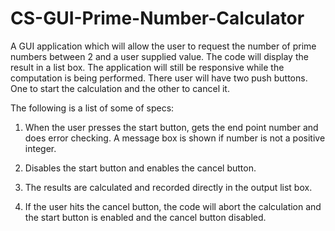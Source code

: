 # CS-GUI-Prime-Number-Calculator

A GUI application which will allow the user to request the number of prime numbers between 2 and a user supplied value.  The code will display the result in a list box.  The application will still be responsive while the computation is being performed.  There user will have two push buttons.  One to start the calculation and the other to cancel it.


The following is a list of some of specs:

1. When the user presses the start button, gets the end point number and does error checking. A message box is shown if number is not a positive integer.

2. Disables the start button and enables the cancel button.

3. The results are calculated and recorded directly in the output list box.

4. If the user hits the cancel button, the code will abort the calculation and the start button is enabled and the cancel button disabled.
